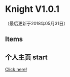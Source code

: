 Knight V1.0.1
==========
（最后更新于2018年05月31日）

Items
----
个人主页
start
----
[Click here!](https://knight-boy.github.io/)